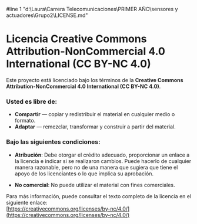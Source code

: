 #line 1 "d:\\Laura\\Carrera Telecomunicaciones\\PRIMER AÑO\\sensores y actuadores\\Grupo2\\LICENSE.md"
# Licencia Creative Commons Attribution-NonCommercial 4.0 International (CC BY-NC 4.0)

Este proyecto está licenciado bajo los términos de la **Creative Commons Attribution-NonCommercial 4.0 International (CC BY-NC 4.0)**.

### Usted es libre de:

- **Compartir** — copiar y redistribuir el material en cualquier medio o formato.
- **Adaptar** — remezclar, transformar y construir a partir del material.

### Bajo las siguientes condiciones:

- **Atribución**: Debe otorgar el crédito adecuado, proporcionar un enlace a la licencia e indicar si se realizaron cambios. Puede hacerlo de cualquier manera razonable, pero no de una manera que sugiera que tiene el apoyo de los licenciantes o lo que implica su aprobación.
  
- **No comercial**: No puede utilizar el material con fines comerciales.

Para más información, puede consultar el texto completo de la licencia en el siguiente enlace:  
[https://creativecommons.org/licenses/by-nc/4.0/](https://creativecommons.org/licenses/by-nc/4.0/)

